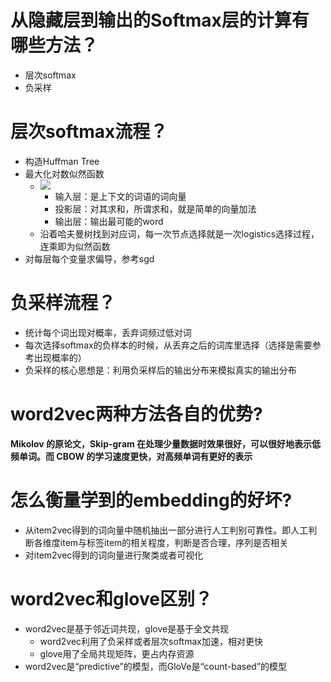 # 从隐藏层到输出的Softmax层的计算有哪些方法？
- 层次softmax
- 负采样

# 层次softmax流程？
- 构造Huffman Tree
- 最大化对数似然函数
    - ![](https://tva1.sinaimg.cn/large/006y8mN6gy1g9adl5ex45j305g00qmwz.jpg)
        - 输入层：是上下文的词语的词向量
        - 投影层：对其求和，所谓求和，就是简单的向量加法
        - 输出层：输出最可能的word
    - 沿着哈夫曼树找到对应词，每一次节点选择就是一次logistics选择过程，连乘即为似然函数
- 对每层每个变量求偏导，参考sgd

# 负采样流程？
- 统计每个词出现对概率，丢弃词频过低对词
- 每次选择softmax的负样本的时候，从丢弃之后的词库里选择（选择是需要参考出现概率的）
- 负采样的核心思想是：利用负采样后的输出分布来模拟真实的输出分布

# word2vec两种方法各自的优势?
**Mikolov 的原论文，Skip-gram 在处理少量数据时效果很好，可以很好地表示低频单词。而 CBOW 的学习速度更快，对高频单词有更好的表示**

# 怎么衡量学到的embedding的好坏?
- 从item2vec得到的词向量中随机抽出一部分进行人工判别可靠性。即人工判断各维度item与标签item的相关程度，判断是否合理，序列是否相关
- 对item2vec得到的词向量进行聚类或者可视化

# word2vec和glove区别？
- word2vec是基于邻近词共现，glove是基于全文共现
    - word2vec利用了负采样或者层次softmax加速，相对更快
    - glove用了全局共现矩阵，更占内存资源
- word2vec是“predictive”的模型，而GloVe是“count-based”的模型